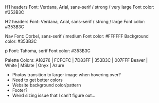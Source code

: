 H1 headers
Font: Verdana, Arial, sans-serif / strong / very large
Font color: #353B3C

H2 headers
Font: Verdana, Arial, sans-serif / strong / large
Font color: #353B3C

Nav
Font: Corbel, sans-serif / medium
Font color: #FFFFFF
Background color: #353B3C

p
Font: Tahoma, serif
Font color: #353B3C


Palette Colors:
A18276 | FCFCFC | 7D83FF | 353B3C | 007FFF
Beaver | White  | MSlate | Onyx   | Azure


* Photos transition to larger image when hovering over?
* Need to get better colors
* Website background color/pattern
* Footer?
* Weird sizing issue that I can't figure out...
